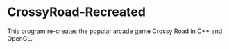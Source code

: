 # CrossyRoad-Recreated
This program re-creates the popular arcade game Crossy Road in C++ and OpenGL.
